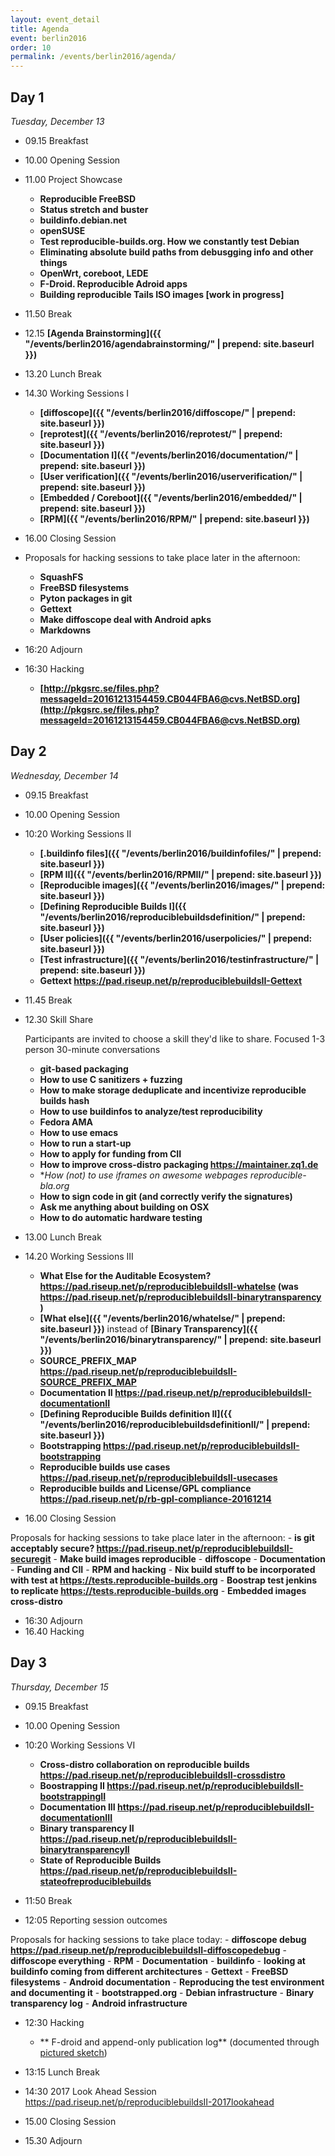 ```yaml
---
layout: event_detail
title: Agenda
event: berlin2016
order: 10
permalink: /events/berlin2016/agenda/
---
```



Day 1
-----

*Tuesday, December 13*

*    09.15 Breakfast
*    10.00 Opening Session
*    11.00 Project Showcase
     -   **Reproducible FreeBSD**
     -   **Status stretch and buster**
     -   **buildinfo.debian.net**
     -   **openSUSE**
     -   **Test reproducible-builds.org. How we constantly test Debian**
     -   **Eliminating absolute build paths from debusgging info and other things**
     -   **OpenWrt, coreboot, LEDE**
     -   **F-Droid. Reproducible Adroid apps**
     -   **Building reproducible Tails ISO images [work in progress]**
*    11.50 Break
*    12.15 **[Agenda Brainstorming]({{ "/events/berlin2016/agendabrainstorming/" | prepend: site.baseurl }})**

*    13.20 Lunch Break
*    14.30 Working Sessions I
     -   **[diffoscope]({{ "/events/berlin2016/diffoscope/" | prepend: site.baseurl }})**
     -   **[reprotest]({{ "/events/berlin2016/reprotest/" | prepend: site.baseurl }})**
     -   **[Documentation I]({{ "/events/berlin2016/documentation/" | prepend: site.baseurl }})**
     -   **[User verification]({{ "/events/berlin2016/userverification/" | prepend: site.baseurl }})**
     -   **[Embedded / Coreboot]({{ "/events/berlin2016/embedded/" | prepend: site.baseurl }})**
     -   **[RPM]({{ "/events/berlin2016/RPM/" | prepend: site.baseurl }})**

*    16.00 Closing Session

*    Proposals for hacking sessions to take place later in the afternoon:
     -   **SquashFS**
     -   **FreeBSD filesystems**
     -   **Pyton packages in git**
     -   **Gettext**
     -   **Make diffoscope deal with Android apks**
     -   **Markdowns**

*    16:20 Adjourn
*    16:30 Hacking
     -   **[http://pkgsrc.se/files.php?messageId=20161213154459.CB044FBA6@cvs.NetBSD.org](http://pkgsrc.se/files.php?messageId=20161213154459.CB044FBA6@cvs.NetBSD.org)**

Day 2
-----

*Wednesday, December 14*

*    09.15 Breakfast
*    10.00 Opening Session
*    10:20 Working Sessions II

     -   **[.buildinfo files]({{ "/events/berlin2016/buildinfofiles/" | prepend: site.baseurl }})**
     -   **[RPM II]({{ "/events/berlin2016/RPMII/" | prepend: site.baseurl }})**
     -   **[Reproducible images]({{ "/events/berlin2016/images/" | prepend: site.baseurl }})**
     -   **[Defining Reproducible Builds I]({{ "/events/berlin2016/reproduciblebuildsdefinition/" | prepend: site.baseurl }})**
     -   **[User policies]({{ "/events/berlin2016/userpolicies/" | prepend: site.baseurl }})**
     -   **[Test infrastructure]({{ "/events/berlin2016/testinfrastructure/" | prepend: site.baseurl }})**
     -   **Gettext https://pad.riseup.net/p/reproduciblebuildsII-Gettext**

*    11.45 Break
*    12.30 Skill Share

     Participants are invited to choose a skill they'd like to share.
     Focused 1-3 person 30-minute conversations

     -   **git-based packaging**
     -   **How to use C sanitizers + fuzzing**
     -   **How to make storage deduplicate and incentivize reproducible builds hash**
     -   **How to use buildinfos to analyze/test reproducibility**
     -   **Fedora AMA**
     -   **How to use emacs**
     -   **How to run a start-up**
     -   **How to apply for funding from CII**
     -   **How to improve cross-distro packaging https://maintainer.zq1.de**
     -   **How (not) to use iframes on awesome webpages *reproducible-bla.org**
     -   **How to sign code in git (and correctly verify the signatures)**
     -   **Ask me anything about building on OSX**
     -   **How to do automatic hardware testing**

*    13.00 Lunch Break
*    14.20 Working Sessions III

     -   **What Else for the Auditable Ecosystem? https://pad.riseup.net/p/reproduciblebuildsII-whatelse (was https://pad.riseup.net/p/reproduciblebuildsII-binarytransparency )**
     -   **[What else]({{ "/events/berlin2016/whatelse/" | prepend: site.baseurl }})** instead of **[Binary Transparency]({{ "/events/berlin2016/binarytransparency/" | prepend: site.baseurl }})**
     -   **SOURCE_PREFIX_MAP https://pad.riseup.net/p/reproduciblebuildsII-SOURCE_PREFIX_MAP**
     -   **Documentation II https://pad.riseup.net/p/reproduciblebuildsII-documentationII**
     -   **[Defining Reproducible Builds definition II]({{ "/events/berlin2016/reproduciblebuildsdefinitionII/" | prepend: site.baseurl }})**
     -   **Bootstrapping https://pad.riseup.net/p/reproduciblebuildsII-bootstrapping**
     -   **Reproducible builds use cases https://pad.riseup.net/p/reproduciblebuildsII-usecases**
     -   **Reproducible builds and License/GPL compliance https://pad.riseup.net/p/rb-gpl-compliance-20161214**

*    16.00 Closing Session

Proposals for hacking sessions to take place later in the afternoon:
     -   **is git acceptably secure? https://pad.riseup.net/p/reproduciblebuildsII-securegit**
     -   **Make build images reproducible**
     -   **diffoscope**
     -   **Documentation**
     -   **Funding and CII**
     -   **RPM and hacking**
     -   **Nix build stuff to be incorporated with test at https://tests.reproducible-builds.org**
     -   **Boostrap test jenkins to replicate https://tests.reproducible-builds.org**
     -   **Embedded images cross-distro**

*    16:30 Adjourn
*    16.40 Hacking


Day 3
-----

*Thursday, December 15*

*    09.15 Breakfast
*    10.00 Opening Session
*    10:20 Working Sessions VI

     -   **Cross-distro collaboration on reproducible builds https://pad.riseup.net/p/reproduciblebuildsII-crossdistro**
     -   **Boostrapping II https://pad.riseup.net/p/reproduciblebuildsII-bootstrappingII**
     -   **Documentation III https://pad.riseup.net/p/reproduciblebuildsII-documentationIII**
     -   **Binary transparency II https://pad.riseup.net/p/reproduciblebuildsII-binarytransparencyII**
     -   **State of Reproducible Builds https://pad.riseup.net/p/reproduciblebuildsII-stateofreproduciblebuilds**

*    11:50 Break
*    12:05 Reporting session outcomes

Proposals for hacking sessions to take place today:
     -   **diffoscope debug https://pad.riseup.net/p/reproduciblebuildsII-diffoscopedebug**
     -   **diffoscope everything**
     -   **RPM**
     -   **Documentation**
     -   **buildinfo**
     -   **looking at buildinfo coming from different architectures**
     -   **Gettext**
     -   **FreeBSD filesystems**
     -   **Android documentation**
     -   **Reproducing the test environment and documenting it**
     -   **bootstrapped.org**
     -   **Debian infrastructure**
     -   **Binary transparency log**
     -   **Android infrastructure**

*    12:30 Hacking

     -   ** F-droid and append-only publication log** (documented through [pictured sketch](/images/berlin2016/FDroidpublicationlog_01.JPG))

*    13:15 Lunch Break
*    14:30 2017 Look Ahead Session  https://pad.riseup.net/p/reproduciblebuildsII-2017lookahead
*    15.00 Closing Session
*    15.30 Adjourn

